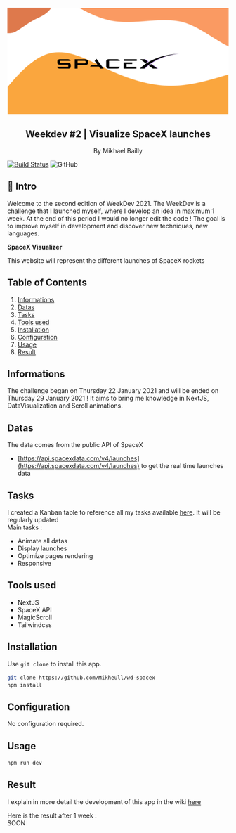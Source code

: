 <p align="center">
    <img src="https://raw.githubusercontent.com/Mikheull/wd-spacex/dev/public/images/Weekdev_banner%402x.png" />
    <h2 align="center">Weekdev #2 | Visualize SpaceX launches</h2>
</p> 
<p align="center">By Mikhael Bailly</p>

[![Build Status](https://travis-ci.org/Mikheull/wd-spacex.svg?branch=dev)](https://travis-ci.org/Mikheull/wd-spacex)
![GitHub](https://img.shields.io/github/license/Mikheull/wd-spacex)

## 🚀 Intro
Welcome to the second edition of WeekDev 2021. The WeekDev is a challenge that I launched myself, where I develop an idea in maximum 1 week. At the end of this period I would no longer edit the code ! The goal is to improve myself in development and discover new techniques, new languages.

**SpaceX Visualizer**<br>

This website will represent the different launches of SpaceX rockets
## Table of Contents
1. [Informations](#informations)
2. [Datas](#datas)
3. [Tasks](#tasks)
4. [Tools used](#tools-used)
5. [Installation](#installation)
6. [Configuration](#configuration)
7. [Usage](#usage)
8. [Result](#result)


## Informations
The challenge began on Thursday 22 January 2021 and will be ended on Thursday 29 January 2021 ! It aims to bring me knowledge in NextJS, DataVisualization and Scroll animations.

## Datas
The data comes from the public API of SpaceX
-  [https://api.spacexdata.com/v4/launches](https://api.spacexdata.com/v4/launches) to get the real time launches data 

## Tasks
I created a Kanban table to reference all my tasks available [here](https://github.com/Mikheull/wd-spacex/projects/1). It will be regularly updated<br>
Main tasks :
- Animate all datas
- Display launches
- Optimize pages rendering
- Responsive


## Tools used
- NextJS
- SpaceX API
- MagicScroll
- Tailwindcss

## Installation

Use `git clone` to install this app.

```bash
git clone https://github.com/Mikheull/wd-spacex
npm install
```

## Configuration

No configuration required.


## Usage

```bash
npm run dev
```


## Result
I explain in more detail the development of this app in the wiki [here](https://github.com/Mikheull/wd-spacex/wiki)<br>

Here is the result after 1 week :<br>
SOON